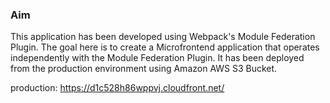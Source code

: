 <h3>Aim</h3>

This application has been developed using Webpack's Module Federation Plugin. The goal here is to create a Microfrontend application that operates independently with the Module Federation Plugin. It has been deployed from the production environment using Amazon AWS S3 Bucket.


production: https://d1c528h86wppvj.cloudfront.net/
